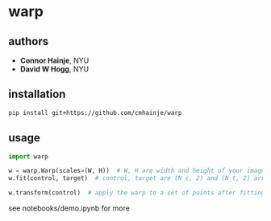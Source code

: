 # warp

## authors

- **Connor Hainje**, NYU
- **David W Hogg**, NYU

## installation

```bash
pip install git+https://github.com/cmhainje/warp
```

## usage

```python
import warp

w = warp.Warp(scales=(W, H))  # W, H are width and height of your image
w.fit(control, target)  # control, target are (N_c, 2) and (N_t, 2) arrays containing your control and target points

w.transform(control)  # apply the warp to a set of points after fitting
```

see notebooks/demo.ipynb for more

